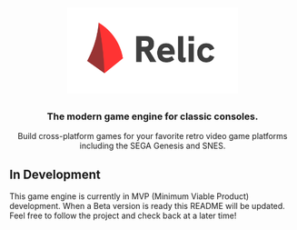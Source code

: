 
<h1 align="center">
  <a href="https://www.relicengine.org">
    <img alt="Relic" role="img" src="https://github.com/relicengine/.github/blob/main/relic-logo.svg?raw=1" width="300" />
  </a>
</h1>
<h3 align="center">
  The modern game engine for classic consoles.
</h3>
<p align="center">
  Build cross-platform games for your favorite retro video game
  platforms including the SEGA Genesis and SNES.
</p>

## In Development
This game engine is currently in MVP (Minimum Viable Product) development. When a Beta version is ready this README will be updated. Feel free to follow the project and check back at a later time!
